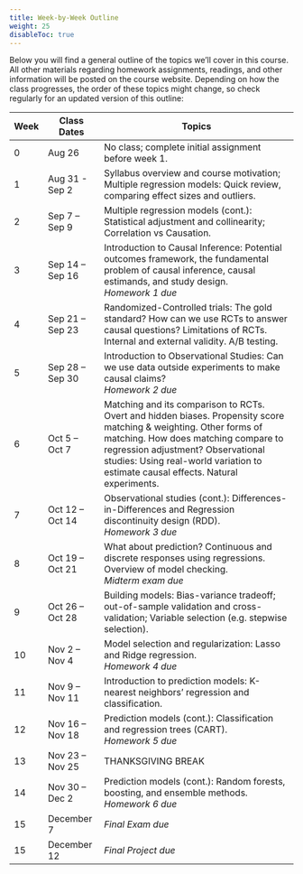 ```yaml
---
title: Week-by-Week Outline
weight: 25
disableToc: true
---
```


Below you will find a general outline of the topics we’ll cover in this course. All other materials regarding homework assignments, readings, and other information will be posted on the course website. Depending on how the class progresses, the order of these topics might change, so check regularly for an updated version of this outline:

<table>
<thead>
<tr>
<th>Week</th>
<th>Class Dates</th>
<th>Topics</th>
</tr>
</thead>
<tbody>
<tr>
<td>0</td>
<td>Aug 26</td>
<td>No class; complete initial assignment before week 1.</td>
</tr>
<tr>
<td>1</td>
<td>Aug 31 - Sep 2</td>
<td>Syllabus overview and course motivation; Multiple regression models: Quick review, comparing effect sizes and outliers.</td>
</tr>
<tr>
<td>2</td>
<td>Sep 7 – Sep 9</td>
<td>Multiple regression models (cont.): Statistical adjustment and collinearity; Correlation vs Causation.</td>
</tr>
<tr>
<td>3</td>
<td>Sep 14 – Sep 16</td>
<td>Introduction to Causal Inference: Potential outcomes framework, the fundamental problem of causal inference, causal estimands, and study design. <br><i>Homework 1 due</i></td>
</tr>
<tr>
<td>4</td>
<td>Sep 21 – Sep 23</td>
<td>Randomized-Controlled trials: The gold standard? How can we use RCTs to answer causal questions? Limitations of RCTs. Internal and external validity. A/B testing.</td>
</tr>
<tr>
<td>5</td>
<td>Sep 28 – Sep 30</td>
<td>Introduction to Observational Studies: Can we use data outside experiments to make causal claims? <br><i>Homework 2 due</i></td>
</tr>
<tr>
<td>6</td>
<td>Oct 5 – Oct 7</td>
<td>Matching and its comparison to RCTs. Overt and hidden biases. Propensity score matching & weighting. Other forms of matching. How does matching compare to regression adjustment? Observational studies: Using real-world variation to estimate causal effects. Natural experiments.</td>
</tr>
<tr>
<td>7</td>
<td>Oct 12 – Oct 14</td>
<td>Observational studies (cont.): Differences-in-Differences and Regression discontinuity design (RDD).<br><i>Homework 3 due</i></td>
</tr>
<tr>
<td>8</td>
<td>Oct 19 – Oct 21</td>
<td>What about prediction? Continuous and discrete responses using regressions. Overview of model checking.<br><i>Midterm exam due</i></td>
</tr>
<tr>
<td>9</td>
<td>Oct 26 – Oct 28</td>
<td>Building models: Bias-variance tradeoff; out-of-sample validation and cross-validation; Variable selection (e.g. stepwise selection).</td>
</tr>
<tr>
<td>10</td>
<td>Nov 2 – Nov 4</td>
<td>Model selection and regularization: Lasso and Ridge regression.<br><i>Homework 4 due</i></td>
</tr>
<tr>
<td>11</td>
<td>Nov 9 – Nov 11</td>
<td>Introduction to prediction models: K-nearest neighbors’ regression and classification.</td>
</tr>
<tr>
<td>12</td>
<td>Nov 16 – Nov 18</td>
<td>Prediction models (cont.): Classification and regression trees (CART).<br><i>Homework 5 due</i></td>
</tr>
<tr>
<td>13</td>
<td>Nov 23 – Nov 25</td>
<td>THANKSGIVING BREAK</td>
</tr>
<tr>
<td>14</td>
<td>Nov 30 – Dec 2</td>
<td>Prediction models (cont.): Random forests, boosting, and ensemble methods.<br><i>Homework 6 due</i></td>
</tr>
<tr>
<td>15</td>
<td>December 7</td>
<td><i>Final Exam due</i></td>
</tr>
<tr>
<td>15</td>
<td>December 12</td>
<td><i>Final Project due</i></td>
</tr>
</tbody>
</table>
